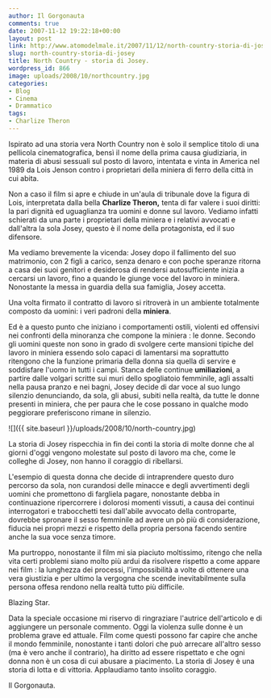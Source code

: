 ```yaml
---
author: Il Gorgonauta
comments: true
date: 2007-11-12 19:22:18+00:00
layout: post
link: http://www.atomodelmale.it/2007/11/12/north-country-storia-di-josey/
slug: north-country-storia-di-josey
title: North Country - storia di Josey.
wordpress_id: 866
image: uploads/2008/10/northcountry.jpg
categories:
- Blog
- Cinema
- Drammatico
tags:
- Charlize Theron
---
```


Ispirato ad una storia vera North Country non è solo il semplice titolo di una pellicola cinematografica, bensì il nome della prima causa giudiziaria, in materia di abusi sessuali sul posto di lavoro, intentata e vinta in America nel 1989 da Lois Jenson contro i proprietari della miniera di ferro della città in cui abita.

Non a caso il film si apre e chiude in un'aula di tribunale dove la figura di Lois, interpretata dalla bella **Charlize Theron,** tenta di far valere i suoi diritti: la pari dignità ed uguaglianza tra uomini e donne sul  lavoro. Vediamo infatti schierati da una parte i proprietari della miniera e i relativi avvocati e dall'altra la sola Josey, questo è il nome della protagonista, ed il suo difensore.

Ma vediamo brevemente la vicenda: Josey dopo il fallimento del suo matrimonio, con 2 figli a carico, senza denaro e con poche speranze ritorna a casa dei suoi genitori e desiderosa di rendersi autosufficiente inizia a cercarsi un lavoro, fino a quando le giunge voce  del lavoro in miniera. Nonostante la messa in guardia della sua famiglia, Josey accetta.

Una volta firmato il contratto di lavoro si ritroverà in un ambiente totalmente composto da uomini: i veri padroni della **miniera**.

Ed è a questo punto che iniziano i comportamenti ostili, violenti ed offensivi nei confronti della minoranza che compone la miniera : le donne. Secondo gli uomini queste non sono in grado di svolgere certe mansioni tipiche del lavoro in miniera essendo solo capaci di lamentarsi ma soprattutto ritengono che la funzione primaria della donna sia quella di servire e soddisfare l'uomo in tutti i campi. Stanca delle continue **umiliazioni**, a partire dalle volgari scritte sui muri dello spogliatoio femminile, agli assalti nella pausa pranzo e nei bagni, Josey decide di dar voce al suo lungo silenzio denunciando, da sola, gli abusi, subiti nella realtà, da tutte le donne presenti in miniera, che per paura che le cose possano in qualche modo peggiorare preferiscono rimane in silenzio.

![]({{ site.baseurl }}/uploads/2008/10/north-country.jpg)

La storia di Josey rispecchia in fin dei conti la storia di molte donne che al giorni d'oggi vengono molestate sul posto di lavoro ma che, come le colleghe di Josey, non hanno il coraggio di ribellarsi.

L'esempio di questa donna che decide di intraprendere questo duro percorso da sola, non curandosi delle minacce e degli avvertimenti degli uomini che promettono di fargliela pagare, nonostante debba in continuazione ripercorrere i dolorosi momenti vissuti, a causa dei continui interrogatori e trabocchetti tesi dall'abile avvocato della controparte, dovrebbe spronare il sesso femminile ad avere un pò più di considerazione, fiducia nei propri mezzi e rispetto della propria persona facendo sentire anche la sua voce senza timore.

Ma purtroppo, nonostante il film mi sia piaciuto moltissimo, ritengo che nella vita certi problemi siano molto più ardui da risolvere rispetto a come appare nei film : la lunghezza dei processi, l'impossibilità a volte di ottenere una vera giustizia e per ultimo la vergogna che scende inevitabilmente sulla persona offesa rendono nella realtà tutto più difficile.

Blazing Star.

Data la speciale occasione  mi riservo di ringraziare l'autrice dell'articolo e di aggiungere un personale commento. Oggi la violenza sulle donne è un problema grave ed attuale. Film come questi possono far capire che anche il mondo femminile, nonostante i tanti dolori che può arrecare all'altro sesso (ma è vero anche il contrario), ha diritto ad essere rispettato e che ogni donna non è un cosa di cui abusare a piacimento. La storia di Josey è una storia di lotta e di vittoria. Applaudiamo tanto insolito coraggio.

Il Gorgonauta.
